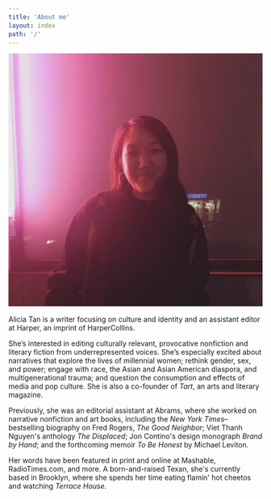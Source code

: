 ```yaml
---
title: 'About me'
layout: index
path: '/'
---
```


![Alicia Marie Tan](./about.png)

Alicia Tan is a writer focusing on culture and identity and an assistant editor at Harper, an imprint of HarperCollins.

She’s interested in editing culturally relevant, provocative nonfiction and literary fiction from underrepresented voices. She’s especially excited about narratives that explore the lives of millennial women; rethink gender, sex, and power; engage with race, the Asian and Asian American diaspora, and multigenerational trauma; and question the consumption and effects of media and pop culture. She is also a co-founder of <i>Tart</i>, an arts and literary magazine.

Previously, she was an editorial assistant at Abrams, where she worked on narrative nonfiction and art books, including the <i>New York Times</i>–bestselling biography on Fred Rogers, <i>The Good Neighbor</i>; Viet Thanh Nguyen's anthology <i>The Displaced</i>; Jon Contino's design monograph <i>Brand by Hand</i>; and the forthcoming memoir <i>To Be Honest</i> by Michael Leviton.

Her words have been featured in print and online at Mashable, RadioTimes.com, and more. A born-and-raised Texan, she's currently based in Brooklyn, where she spends her time eating flamin' hot cheetos and watching <i>Terrace House</i>.
